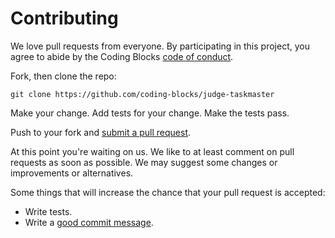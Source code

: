 # Contributing

We love pull requests from everyone. By participating in this project, you
agree to abide by the Coding Blocks [code of conduct].

[code of conduct]: CODE-OF-CONDUCT.md

Fork, then clone the repo:

    git clone https://github.com/coding-blocks/judge-taskmaster

Make your change. Add tests for your change. Make the tests pass.

Push to your fork and [submit a pull request][pr].

[pr]: https://github.com/coding-blocks/judge-taskmaster/pulls

At this point you're waiting on us. We like to at least comment on pull requests
as soon as possible. We may suggest some changes or improvements or alternatives.

Some things that will increase the chance that your pull request is accepted:

- Write tests.
- Write a [good commit message][commit].

[commit]: http://tbaggery.com/2008/04/19/a-note-about-git-commit-messages.html
